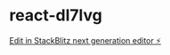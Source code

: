 # react-dl7lvg

[Edit in StackBlitz next generation editor ⚡️](https://stackblitz.com/~/github.com/iamvarunnair/react-dl7lvg)